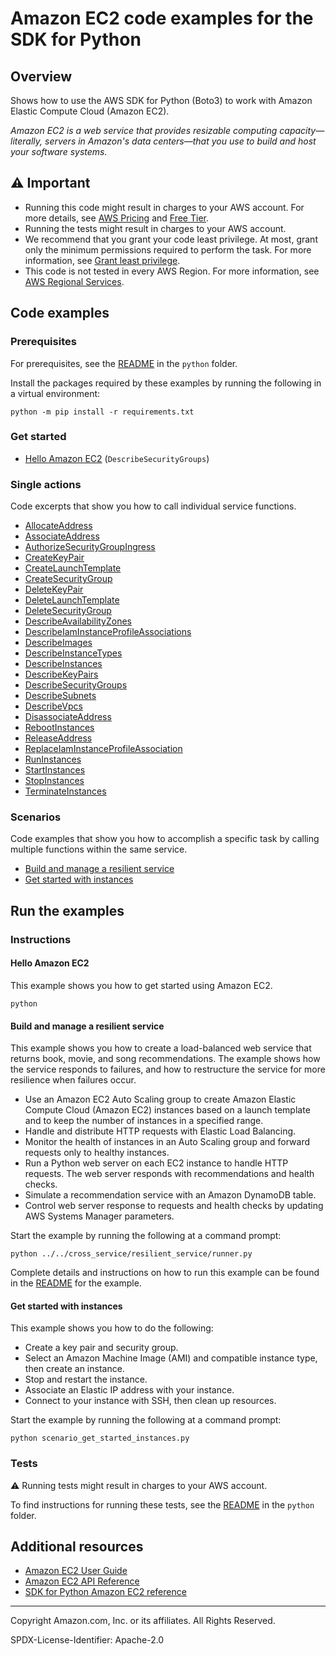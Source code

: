 # Amazon EC2 code examples for the SDK for Python

## Overview

Shows how to use the AWS SDK for Python (Boto3) to work with Amazon Elastic Compute Cloud (Amazon EC2).

<!--custom.overview.start-->
<!--custom.overview.end-->

_Amazon EC2 is a web service that provides resizable computing capacity—literally, servers in Amazon's data centers—that you use to build and host your software systems._

## ⚠ Important

* Running this code might result in charges to your AWS account. For more details, see [AWS Pricing](https://aws.amazon.com/pricing/) and [Free Tier](https://aws.amazon.com/free/).
* Running the tests might result in charges to your AWS account.
* We recommend that you grant your code least privilege. At most, grant only the minimum permissions required to perform the task. For more information, see [Grant least privilege](https://docs.aws.amazon.com/IAM/latest/UserGuide/best-practices.html#grant-least-privilege).
* This code is not tested in every AWS Region. For more information, see [AWS Regional Services](https://aws.amazon.com/about-aws/global-infrastructure/regional-product-services).

<!--custom.important.start-->
<!--custom.important.end-->

## Code examples

### Prerequisites

For prerequisites, see the [README](../../README.md#Prerequisites) in the `python` folder.

Install the packages required by these examples by running the following in a virtual environment:

```
python -m pip install -r requirements.txt
```

<!--custom.prerequisites.start-->
<!--custom.prerequisites.end-->

### Get started

- [Hello Amazon EC2](hello.py#L4) (`DescribeSecurityGroups`)


### Single actions

Code excerpts that show you how to call individual service functions.

- [AllocateAddress](elastic_ip.py#L34)
- [AssociateAddress](elastic_ip.py#L59)
- [AuthorizeSecurityGroupIngress](security_group.py#L62)
- [CreateKeyPair](key_pair.py#L40)
- [CreateLaunchTemplate](../../cross_service/resilient_service/auto_scaler.py#L346)
- [CreateSecurityGroup](security_group.py#L35)
- [DeleteKeyPair](key_pair.py#L91)
- [DeleteLaunchTemplate](../../cross_service/resilient_service/auto_scaler.py#L409)
- [DeleteSecurityGroup](security_group.py#L129)
- [DescribeAvailabilityZones](../../cross_service/resilient_service/auto_scaler.py#L438)
- [DescribeIamInstanceProfileAssociations](../../cross_service/resilient_service/auto_scaler.py#L184)
- [DescribeImages](instance.py#L195)
- [DescribeInstanceTypes](instance.py#L217)
- [DescribeInstances](instance.py#L85)
- [DescribeKeyPairs](key_pair.py#L70)
- [DescribeSecurityGroups](security_group.py#L102)
- [DescribeSubnets](../../cross_service/resilient_service/auto_scaler.py#L731)
- [DescribeVpcs](../../cross_service/resilient_service/auto_scaler.py#L630)
- [DisassociateAddress](elastic_ip.py#L89)
- [RebootInstances](../../cross_service/resilient_service/auto_scaler.py#L21)
- [ReleaseAddress](elastic_ip.py#L112)
- [ReplaceIamInstanceProfileAssociation](../../cross_service/resilient_service/auto_scaler.py#L205)
- [RunInstances](instance.py#L34)
- [StartInstances](instance.py#L141)
- [StopInstances](instance.py#L168)
- [TerminateInstances](instance.py#L116)

### Scenarios

Code examples that show you how to accomplish a specific task by calling multiple
functions within the same service.

- [Build and manage a resilient service](../../cross_service/resilient_service/runner.py)
- [Get started with instances](scenario_get_started_instances.py)


<!--custom.examples.start-->
<!--custom.examples.end-->

## Run the examples

### Instructions


<!--custom.instructions.start-->
<!--custom.instructions.end-->

#### Hello Amazon EC2

This example shows you how to get started using Amazon EC2.

```
python 
```


#### Build and manage a resilient service

This example shows you how to create a load-balanced web service that returns book, movie, and song recommendations. The example shows how the service responds to failures, and how to restructure the service for more resilience when failures occur.

- Use an Amazon EC2 Auto Scaling group to create Amazon Elastic Compute Cloud (Amazon EC2) instances based on a launch template and to keep the number of instances in a specified range.
- Handle and distribute HTTP requests with Elastic Load Balancing.
- Monitor the health of instances in an Auto Scaling group and forward requests only to healthy instances.
- Run a Python web server on each EC2 instance to handle HTTP requests. The web server responds with recommendations and health checks.
- Simulate a recommendation service with an Amazon DynamoDB table.
- Control web server response to requests and health checks by updating AWS Systems Manager parameters.

<!--custom.scenario_prereqs.cross_ResilientService.start-->
<!--custom.scenario_prereqs.cross_ResilientService.end-->

Start the example by running the following at a command prompt:

```
python ../../cross_service/resilient_service/runner.py
```


<!--custom.scenarios.cross_ResilientService.start-->
Complete details and instructions on how to run this example can be found in the
[README](../../cross_service/resilient_service/README.md) for the example.
<!--custom.scenarios.cross_ResilientService.end-->

#### Get started with instances

This example shows you how to do the following:

- Create a key pair and security group.
- Select an Amazon Machine Image (AMI) and compatible instance type, then create an instance.
- Stop and restart the instance.
- Associate an Elastic IP address with your instance.
- Connect to your instance with SSH, then clean up resources.

<!--custom.scenario_prereqs.ec2_Scenario_GetStartedInstances.start-->
<!--custom.scenario_prereqs.ec2_Scenario_GetStartedInstances.end-->

Start the example by running the following at a command prompt:

```
python scenario_get_started_instances.py
```


<!--custom.scenarios.ec2_Scenario_GetStartedInstances.start-->
<!--custom.scenarios.ec2_Scenario_GetStartedInstances.end-->

### Tests

⚠ Running tests might result in charges to your AWS account.


To find instructions for running these tests, see the [README](../../README.md#Tests)
in the `python` folder.



<!--custom.tests.start-->
<!--custom.tests.end-->

## Additional resources

- [Amazon EC2 User Guide](https://docs.aws.amazon.com/AWSEC2/latest/UserGuide/concepts.html)
- [Amazon EC2 API Reference](https://docs.aws.amazon.com/AWSEC2/latest/APIReference/Welcome.html)
- [SDK for Python Amazon EC2 reference](https://boto3.amazonaws.com/v1/documentation/api/latest/reference/services/ec2.html)

<!--custom.resources.start-->
<!--custom.resources.end-->

---

Copyright Amazon.com, Inc. or its affiliates. All Rights Reserved.

SPDX-License-Identifier: Apache-2.0
